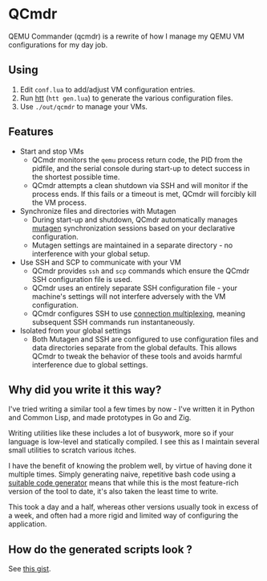 # QCmdr
QEMU Commander (qcmdr) is a rewrite of how I manage my QEMU VM configurations for my day job.

## Using
1. Edit `conf.lua` to add/adjust VM configuration entries.
2. Run [htt](https://github.com/jwdevantier/htt) (`htt gen.lua`) to generate the various configuration files.
3. Use `./out/qcmdr` to manage your VMs.

## Features
* Start and stop VMs
    * QCmdr monitors the `qemu` process return code, the PID from the pidfile, and the serial console during start-up to detect success in the shortest possible time.
    * QCmdr attempts a clean shutdown via SSH and will monitor if the process ends. If this fails or a timeout is met, QCmdr will forcibly kill the VM process.
* Synchronize files and directories with Mutagen
    * During start-up and shutdown, QCmdr automatically manages [mutagen](https://mutagen.io) synchronization sessions based on your declarative configuration.
    * Mutagen settings are maintained in a separate directory - no interference with your global setup.
* Use SSH and SCP to communicate with your VM
    * QCmdr provides `ssh` and `scp` commands which ensure the QCmdr SSH configuration file is used.
    * QCmdr uses an entirely separate SSH configuration file - your machine's settings will not interfere adversely with the VM configuration.
    * QCmdr configures SSH to use [connection multiplexing](https://www.cyberciti.biz/faq/linux-unix-reuse-openssh-connection/), meaning subsequent SSH commands run instantaneously.
* Isolated from your global settings
    * Both Mutagen and SSH are configured to use configuration files and data directories separate from the global defaults. This allows QCmdr to tweak the behavior of these tools and avoids harmful interference due to global settings.

## Why did you write it this way?
I've tried writing a similar tool a few times by now - I've written it in Python and Common Lisp, and made prototypes in Go and Zig.

Writing utilities like these includes a lot of busywork, more so if your language is low-level and statically compiled. I see this as I maintain several small utilities to scratch various itches.

I have the benefit of knowing the problem well, by virtue of having done it multiple times. Simply generating naive, repetitive bash code using a [suitable code generator](https://github.com/jwdevantier/htt) means that while this is the most feature-rich version of the tool to date, it's also taken the least time to write.

This took a day and a half, whereas other versions usually took in excess of a week, and often had a more rigid and limited way of configuring the application.

## How do the generated scripts look ?

See [this gist](https://gist.github.com/jwdevantier/5bce76c25586059b3dfd622fe464b1bb).